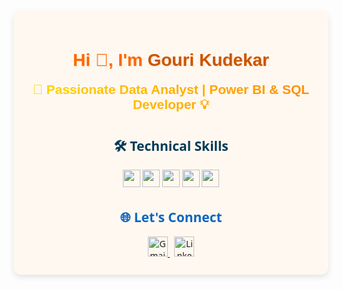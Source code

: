 <!-- GitHub Profile README -->

<div align="center" style="background-color:#FFF8F0; padding:25px; font-family:'Segoe UI', sans-serif; border-radius:12px; box-shadow: 0 4px 10px rgba(0,0,0,0.1);">

  <h1 style="color:#FF6700; font-family:'Trebuchet MS', sans-serif; text-shadow:1px 1px #FFDAB9;">
    Hi 👋, I'm <strong style="color:#CC5500;">Gouri Kudekar</strong>
  </h1>

  <h3 style="font-family:'Verdana', sans-serif; font-size:1.5em; margin-top:10px; 
             background: linear-gradient(to right, #FFD700, #FF8C00);
             -webkit-background-clip: text; -webkit-text-fill-color: transparent;">
    💼 Passionate Data Analyst | Power BI & SQL Developer 💡
  </h3>

  <h2 style="color:#003B57; margin-top:40px;">🛠️ Technical Skills</h2>
  <div align="center" style="margin-bottom:20px;">
    <img height="28" src="https://img.shields.io/badge/SQL-003B57?style=for-the-badge&logo=mysql&logoColor=white" />
    <img height="28" src="https://img.shields.io/badge/Power%20BI-F2C811?style=for-the-badge&logo=powerbi&logoColor=black" />
    <img height="28" src="https://img.shields.io/badge/Excel-217346?style=for-the-badge&logo=microsoft-excel&logoColor=white" />
    <img height="28" src="https://img.shields.io/badge/Python-3776AB?style=for-the-badge&logo=python&logoColor=white" />
    <img height="28" src="https://img.shields.io/badge/Git-F05032?style=for-the-badge&logo=git&logoColor=white" />
  </div>

  <h2 style="color:#0A66C2;">🌐 Let's Connect</h2>
  <div align="center">
    <a href="mailto:kudekargouri16@gmail.com" target="_blank">
      <img height="32" src="https://img.shields.io/badge/Gmail-D14836?style=for-the-badge&logo=gmail&logoColor=white" alt="Gmail" />
    </a>
    &nbsp;
    <a href="https://www.linkedin.com/in/gouri-kudekar-8b606b317" target="_blank">
      <img height="32" src="https://img.shields.io/badge/LinkedIn-0A66C2?style=for-the-badge&logo=linkedin&logoColor=white" alt="LinkedIn" />
    </a>
  </div>

</div>

